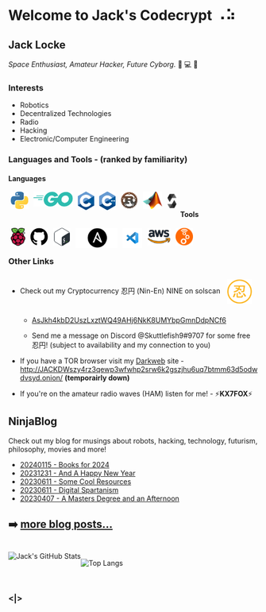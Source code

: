 # Welcome to Jack's Codecrypt ⠠⠵
## Jack Locke
*Space Enthusiast, Amateur Hacker, Future Cyborg.* 🚀 💻 🤖

### Interests
- Robotics
- Decentralized Technologies
- Radio
- Hacking
- Electronic/Computer Engineering

### Languages and Tools - (ranked by familiarity)
#### Languages
<img align="left" alt="Python" height="35px" src="https://raw.githubusercontent.com/ninjajoe9/ninjajoe9/main/logos/Python.png" style="vertical-align:middle;margin:0px 5px" />  
<img align="left" alt="GoLang" height="30px" src="https://raw.githubusercontent.com/ninjajoe9/ninjajoe9/main/logos/go.png" style="vertical-align:middle;margin:0px 5px" />
<img align="left" alt="C" height="37px" src="https://raw.githubusercontent.com/ninjajoe9/ninjajoe9/main/logos/c.png" style="vertical-align:middle;margin:0px 5px" />  
<img align="left" alt="C++" height="37px" src="https://raw.githubusercontent.com/ninjajoe9/ninjajoe9/main/logos/cpp.png" style="vertical-align:middle;margin:0px 5px" />   
<img align="left" alt="Rust" height="35px" src="https://raw.githubusercontent.com/ninjajoe9/ninjajoe9/main/logos/rust.png" style="vertical-align:middle;margin:0px 5px" />
<img align="left" alt="MatLab" height="35px" src="https://raw.githubusercontent.com/ninjajoe9/ninjajoe9/main/logos/matlab.png" style="vertical-align:middle;margin:0px 5px" />
<img align="left" alt="Solidity" height="30px" src="https://raw.githubusercontent.com/ninjajoe9/ninjajoe9/main/logos/solidity.png" style="vertical-align:middle;margin:4px 5px" /> 
<br>

#### Tools

<img align="left" alt="Raspberry Pi" height="36px" src="https://raw.githubusercontent.com/ninjajoe9/ninjajoe9/main/logos/RPi-Logo-Reg-SCREEN.png" style="vertical-align:middle;margin:0px 5px" />
<img align="left" alt="github" height="35px" src="https://raw.githubusercontent.com/ninjajoe9/ninjajoe9/main/logos/github.png" style="vertical-align:middle;margin:0px 5px" />
<img align="left" alt="bash scripting" height="36px" src="https://raw.githubusercontent.com/ninjajoe9/ninjajoe9/main/logos/bash.png" style="vertical-align:middle;margin:0px 5px" />
<img align="left" alt="Ansible" height="40px" src="https://raw.githubusercontent.com/ninjajoe9/ninjajoe9/main/logos/ansible.png" style="vertical-align:middle;margin:0px 5px" /> 
<img align="left" alt="VSCode" height="40px" src="https://raw.githubusercontent.com/ninjajoe9/ninjajoe9/main/logos/VSCode.png" style="vertical-align:middle;margin:0px 5px" />
<img align="left" alt="AWS" height="35px" src="https://raw.githubusercontent.com/ninjajoe9/ninjajoe9/main/logos/aws.png" style="vertical-align:middle;margin:0px 5px"/>
<img align="left" alt="GNU Radio" height="35px" src="https://raw.githubusercontent.com/ninjajoe9/ninjajoe9/main/logos/GNURadio.png" style="vertical-align:middle;margin:0px 5px" />
 


<br />
<br />

### Other Links
* Check out my Cryptocurrency 忍円 (Nin-En) NINE on solscan <img src="https://raw.githubusercontent.com/ninjajoe9/crypto/main/logo.png" alt="Nin-En Logo" width="50" style="vertical-align:middle;margin:10px 10px"/>

    - [AsJkh4kbD2UszLxztWQ49AHj6NkK8UMYbpGmnDdpNCf6](https://solscan.io/token/AsJkh4kbD2UszLxztWQ49AHj6NkK8UMYbpGmnDdpNCf6)

    - Send me a message on Discord @Skuttlefish9#9707 for some free 忍円!
(subject to availability and my connection to you)

* If you have a TOR browser visit my [Darkweb](jackdwszy4rz3qewp3wfwhp2srw6k2gszjhu6uq7btmm63d5odwdvsyd.onion/) site - http://JACKDWszy4rz3qewp3wfwhp2srw6k2gszjhu6uq7btmm63d5odwdvsyd.onion/ **(temporairly down)**

* If you're on the amateur radio waves (HAM) listen for me! - ⚡️**KX7FOX**⚡️

## NinjaBlog

Check out my blog for musings about robots, hacking, technology, futurism, philosophy, movies and more!
- [20240115 - Books for 2024](https://ninjajoe9.github.io/Books-for-2024/)
- [20231231 - And A Happy New Year](https://ninjajoe9.github.io/and-a-happy-new-year/)
- [20230611 - Some Cool Resources](https://ninjajoe9.github.io/some-cool-resources/)
- [20230611 - Digital Spartanism](https://ninjajoe9.github.io/digital-spartanism/)
- [20230407 - A Masters Degree and an Afternoon](https://ninjajoe9.github.io/a-masters-degree-and-an-afternoon/)

➡️ [more blog posts...](https://ninjajoe9.github.io/)
---
<br>

<img align="left" alt="Jack's GitHub Stats" src="https://github-readme-stats.vercel.app/api?username=ninjajoe9&show_icons=true&theme=dark" />

![Top Langs](https://github-readme-stats.vercel.app/api/top-langs/?username=ninjajoe9&theme=dark&hide=java&exclude_repo=ninjajoe9.github.io,ArduFoxGPS&langs_count=10)

<br>

### <\|>
